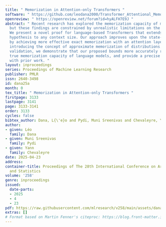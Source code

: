 ```yaml
---
title: " Memorization in Attention-only Transformers "
software: " https://github.com/leodana2000/Transformer_Attentional_Memory "
openreview: " https://openreview.net/forum?id=hyALFH7E9J "
abstract: " Recent research has explored the memorization capacity of multi-head attention,
  but these findings are constrained by unrealistic limitations on the context size.
  We present a novel proof for language-based Transformers that extends the current
  hypothesis to any context size. Our approach improves upon the state-of-the-art
  by achieving more effective exact memorization with an attention layer, while also
  introducing the concept of approximate memorization of distributions. Through experimental
  validation, we demonstrate that our proposed bounds more accurately reflect the
  true memorization capacity of language models, and provide a precise comparison
  with prior work. "
layout: inproceedings
series: Proceedings of Machine Learning Research
publisher: PMLR
issn: 2640-3498
id: dana25a
month: 0
tex_title: " Memorization in Attention-only Transformers "
firstpage: 3133
lastpage: 3141
page: 3133-3141
order: 3133
cycles: false
bibtex_author: Dana, L{\'e}o and Pydi, Muni Sreenivas and Chevaleyre, Yann
author:
- given: Léo
  family: Dana
- given: Muni Sreenivas
  family: Pydi
- given: Yann
  family: Chevaleyre
date: 2025-04-23
address:
container-title: Proceedings of The 28th International Conference on Artificial Intelligence
  and Statistics
volume: '258'
genre: inproceedings
issued:
  date-parts:
  - 2025
  - 4
  - 23
pdf: https://raw.githubusercontent.com/mlresearch/v258/main/assets/dana25a/dana25a.pdf
extras: []
# Format based on Martin Fenner's citeproc: https://blog.front-matter.io/posts/citeproc-yaml-for-bibliographies/
---
```

